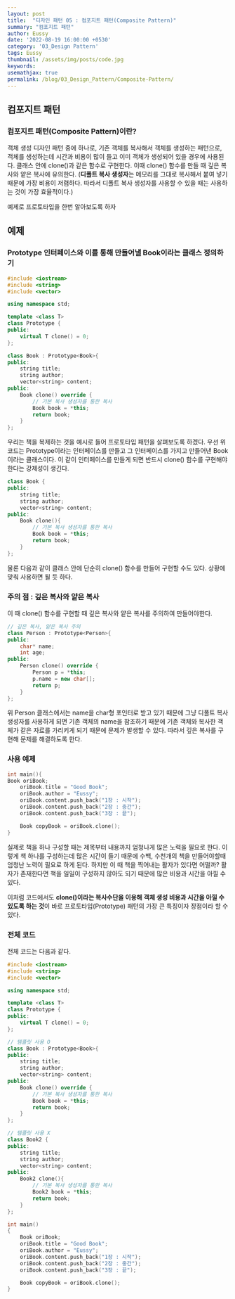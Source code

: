 ```yaml
---
layout: post
title:  "디자인 패턴 05 : 컴포지트 패턴(Composite Pattern)"
summary: "컴포지트 패턴"
author: Eussy
date: '2022-08-19 16:00:00 +0530'
category: '03_Design Pattern'
tags: Eussy
thumbnail: /assets/img/posts/code.jpg
keywords: 
usemathjax: true
permalink: /blog/03_Design_Pattern/Composite-Pattern/
---
```


## 컴포지트 패턴

### 컴포지트 패턴(Composite Pattern)이란?
객체 생성 디자인 패턴 중에 하나로, 기존 객체를 복사해서 객체를 생성하는 패턴으로,
객체를 생성하는데 시간과 비용이 많이 들고 이미 객체가 생성되어 있을 경우에 사용된다.
클래스 안에 clone()과 같은 함수로 구현한다. 이때 clone() 함수를 만들 때 깊은 복사와 얕은 복사에 유의한다.
(**디폴트 복사 생성자**는 메모리를 그대로 복사해서 붙여 넣기 때문에 가장 비용이 저렴하다.
따라서 디폴트 복사 생성자를 사용할 수 있을 때는 사용하는 것이 가장 효율적이다.)


예제로 프로토타입을 한번 알아보도록 하자

## 예제

### Prototype 인터페이스와 이를 통해 만들어낼 Book이라는 클래스 정의하기

```c++
#include <iostream>
#include <string>
#include <vector>

using namespace std;

template <class T>
class Prototype {
public:
    virtual T clone() = 0;
};

class Book : Prototype<Book>{
public:
    string title;
    string author;
    vector<string> content;
public:
    Book clone() override {
        // 기본 복사 생성자를 통한 복사
        Book book = *this;
        return book;
    }
};
```

우리는 책을 복제하는 것을 예시로 들어 프로토타입 패턴을 살펴보도록 하겠다. 우선 위 코드는 Prototype이라는 인터페이스를 만들고 그 인터페이스를 가지고 만들어낸 Book이라는 클래스이다.
이 같이 인터페이스를 만들게 되면 반드시 clone() 함수를 구현해야한다는 강제성이 생긴다.

```c++
class Book {
public:
    string title;
    string author;
    vector<string> content;
public:
    Book clone(){
        // 기본 복사 생성자를 통한 복사
        Book book = *this;
        return book;
    }
};
```

물론 다음과 같이 클래스 안에 단순히 clone() 함수를 만들어 구현할 수도 있다. 상황에 맞춰 사용하면 될 듯 하다.

### 주의 점 : 깊은 복사와 얕은 복사

이 때 clone() 함수를 구현할 때 깊은 복사와 얕은 복사를 주의하여 만들어야한다.

```c++
// 깊은 복사, 얕은 복사 주의
class Person : Prototype<Person>{
public:
    char* name;
    int age;
public:
    Person clone() override {
        Person p = *this;
        p.name = new char[];
        return p;
    }
};
```

위 Person 클래스에서는 name을 char형 포인터로 받고 있기 때문에 그냥 디폴트 복사생성자를 사용하게 되면 기존 객체의 name을 참조하기 때문에 
기존 객체와 복사한 객체가 같은 자료를 가리키게 되기 때문에 문제가 발생할 수 있다. 따라서 깊은 복사를 구현해 문제를 해결하도록 한다.

### 사용 예제

```c++
int main(){
Book oriBook;
    oriBook.title = "Good Book";
    oriBook.author = "Eussy";
    oriBook.content.push_back("1장 : 시작");
    oriBook.content.push_back("2장 : 중간");
    oriBook.content.push_back("3장 : 끝");

    Book copyBook = oriBook.clone();
}
```

실제로 책을 하나 구성할 때는 제목부터 내용까지 엄청나게 많은 노력을 필요로 한다. 이렇게 책 하나를 구성하는데 많은 시간이 들기 때문에 
수백, 수천개의 책을 만들어야할때 엄청난 노력이 필요로 하게 된다. 
하지만 이 때 책을 찍어내는 활자가 있다면 어떨까? 활자가 존재한다면 책을 일일이 구성하지 않아도 되기 때문에 많은 비용과 시간을 아낄 수 있다.

이처럼 코드에서도 **clone()이라는 복사수단을 이용해 객체 생성 비용과 시간을 아낄 수 있도록 하는 것**이 바로 프로토타입(Prototype) 패턴의 가장 큰 특징이자 장점이라 할 수 있다.

### 전체 코드

전체 코드는 다음과 같다.

```c++
#include <iostream>
#include <string>
#include <vector>

using namespace std;

template <class T>
class Prototype {
public:
    virtual T clone() = 0;
};

// 템플릿 사용 O
class Book : Prototype<Book>{
public:
    string title;
    string author;
    vector<string> content;
public:
    Book clone() override {
        // 기본 복사 생성자를 통한 복사
        Book book = *this;
        return book;
    }
};

// 템플릿 사용 X
class Book2 {
public:
    string title;
    string author;
    vector<string> content;
public:
    Book2 clone(){
        // 기본 복사 생성자를 통한 복사
        Book2 book = *this;
        return book;
    }
};

int main()
{
    Book oriBook;
    oriBook.title = "Good Book";
    oriBook.author = "Eussy";
    oriBook.content.push_back("1장 : 시작");
    oriBook.content.push_back("2장 : 중간");
    oriBook.content.push_back("3장 : 끝");

    Book copyBook = oriBook.clone();
}

```
